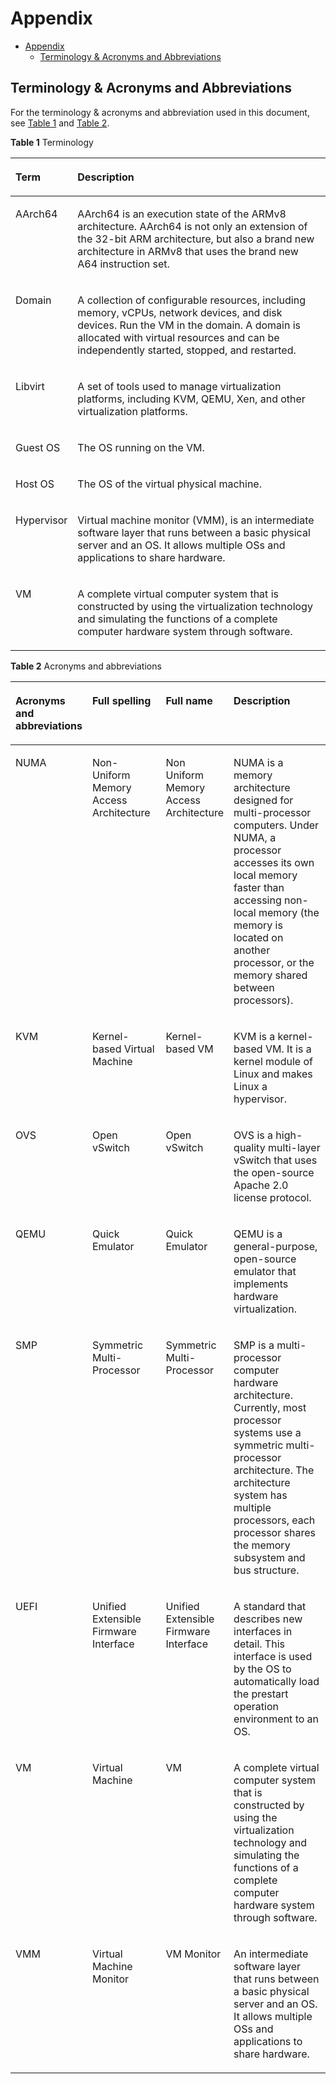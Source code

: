 # Appendix

- [Appendix](#appendix)
    - [Terminology \& Acronyms and Abbreviations](#terminology--acronyms-and-abbreviations)

## Terminology & Acronyms and Abbreviations

For the terminology & acronyms and abbreviation used in this document, see  [Table 1](#table201236162279)  and  [Table 2](#table1423422319271).

**Table  1**  Terminology

<a name="table201236162279"></a>
<table><thead align="left"><tr id="row212331662719"><th class="cellrowborder" valign="top" width="16.33%" id="mcps1.2.3.1.1"><p id="p20124216162710"><a name="p20124216162710"></a><a name="p20124216162710"></a>Term</p>
</th>
<th class="cellrowborder" valign="top" width="83.67%" id="mcps1.2.3.1.2"><p id="p101241716172714"><a name="p101241716172714"></a><a name="p101241716172714"></a>Description</p>
</th>
</tr>
</thead>
<tbody><tr id="row1125573491"><td class="cellrowborder" valign="top" width="16.33%" headers="mcps1.2.3.1.1 "><p id="p9127575495"><a name="p9127575495"></a><a name="p9127575495"></a>AArch64</p>
</td>
<td class="cellrowborder" valign="top" width="83.67%" headers="mcps1.2.3.1.2 "><p id="p101210579495"><a name="p101210579495"></a><a name="p101210579495"></a>AArch64 is an execution state of the ARMv8 architecture. AArch64 is not only an extension of the 32-bit ARM architecture, but also a brand new architecture in ARMv8 that uses the brand new A64 instruction set.</p>
</td>
</tr>
<tr id="row136403577291"><td class="cellrowborder" valign="top" width="16.33%" headers="mcps1.2.3.1.1 "><p id="p564085720296"><a name="p564085720296"></a><a name="p564085720296"></a>Domain</p>
</td>
<td class="cellrowborder" valign="top" width="83.67%" headers="mcps1.2.3.1.2 "><p id="p1790215753610"><a name="p1790215753610"></a><a name="p1790215753610"></a>A collection of configurable resources, including memory, vCPUs, network devices, and disk devices. Run the VM in the domain. A domain is allocated with virtual resources and can be independently started, stopped, and restarted.</p>
</td>
</tr>
<tr id="row93831559183615"><td class="cellrowborder" valign="top" width="16.33%" headers="mcps1.2.3.1.1 "><p id="p338414590368"><a name="p338414590368"></a><a name="p338414590368"></a>Libvirt</p>
</td>
<td class="cellrowborder" valign="top" width="83.67%" headers="mcps1.2.3.1.2 "><p id="p4690183417114"><a name="p4690183417114"></a><a name="p4690183417114"></a>A set of tools used to manage virtualization platforms, including KVM, QEMU, Xen, and other virtualization platforms.</p>
</td>
</tr>
<tr id="row0885204653711"><td class="cellrowborder" valign="top" width="16.33%" headers="mcps1.2.3.1.1 "><p id="p208853467376"><a name="p208853467376"></a><a name="p208853467376"></a>Guest OS</p>
</td>
<td class="cellrowborder" valign="top" width="83.67%" headers="mcps1.2.3.1.2 "><p id="p1488513466377"><a name="p1488513466377"></a><a name="p1488513466377"></a>The OS running on the VM.</p>
</td>
</tr>
<tr id="row1128312163815"><td class="cellrowborder" valign="top" width="16.33%" headers="mcps1.2.3.1.1 "><p id="p172839214388"><a name="p172839214388"></a><a name="p172839214388"></a>Host OS</p>
</td>
<td class="cellrowborder" valign="top" width="83.67%" headers="mcps1.2.3.1.2 "><p id="p3347759111220"><a name="p3347759111220"></a><a name="p3347759111220"></a>The OS of the virtual physical machine.</p>
</td>
</tr>
<tr id="row7640195711293"><td class="cellrowborder" valign="top" width="16.33%" headers="mcps1.2.3.1.1 "><p id="p156401957202918"><a name="p156401957202918"></a><a name="p156401957202918"></a>Hypervisor</p>
</td>
<td class="cellrowborder" valign="top" width="83.67%" headers="mcps1.2.3.1.2 "><p id="p1396331210304"><a name="p1396331210304"></a><a name="p1396331210304"></a>Virtual machine monitor (VMM), is an intermediate software layer that runs between a basic physical server and an OS. It allows multiple OSs and applications to share hardware.</p>
</td>
</tr>
<tr id="row41241316122714"><td class="cellrowborder" valign="top" width="16.33%" headers="mcps1.2.3.1.1 "><p id="p05892299297"><a name="p05892299297"></a><a name="p05892299297"></a>VM</p>
</td>
<td class="cellrowborder" valign="top" width="83.67%" headers="mcps1.2.3.1.2 "><p id="p11124151632711"><a name="p11124151632711"></a><a name="p11124151632711"></a>A complete virtual computer system that is constructed by using the virtualization technology and simulating the functions of a complete computer hardware system through software.</p>
</td>
</tr>
</tbody>
</table>

**Table  2**  Acronyms and abbreviations

<a name="table1423422319271"></a>
<table><thead align="left"><tr id="row1923512392718"><th class="cellrowborder" valign="top" width="9.43094309430943%" id="mcps1.2.5.1.1"><p id="p192351123122715"><a name="p192351123122715"></a><a name="p192351123122715"></a>Acronyms and abbreviations</p>
</th>
<th class="cellrowborder" valign="top" width="27.27272727272727%" id="mcps1.2.5.1.2"><p id="p1841363943913"><a name="p1841363943913"></a><a name="p1841363943913"></a>Full spelling</p>
</th>
<th class="cellrowborder" valign="top" width="15.771577157715772%" id="mcps1.2.5.1.3"><p id="p513714541398"><a name="p513714541398"></a><a name="p513714541398"></a>Full name</p>
</th>
<th class="cellrowborder" valign="top" width="47.52475247524753%" id="mcps1.2.5.1.4"><p id="p423514232272"><a name="p423514232272"></a><a name="p423514232272"></a>Description</p>
</th>
</tr>
</thead>
<tbody><tr id="row1667501494410"><td class="cellrowborder" valign="top" width="9.43094309430943%" headers="mcps1.2.5.1.1 "><p id="p767571412448"><a name="p767571412448"></a><a name="p767571412448"></a>NUMA</p>
</td>
<td class="cellrowborder" valign="top" width="27.27272727272727%" headers="mcps1.2.5.1.2 "><p id="p12675191464417"><a name="p12675191464417"></a><a name="p12675191464417"></a>Non-Uniform Memory Access Architecture</p>
</td>
<td class="cellrowborder" valign="top" width="15.771577157715772%" headers="mcps1.2.5.1.3 "><p id="p267581484416"><a name="p267581484416"></a><a name="p267581484416"></a>Non Uniform Memory Access Architecture</p>
</td>
<td class="cellrowborder" valign="top" width="47.52475247524753%" headers="mcps1.2.5.1.4 "><p id="p13885124301815"><a name="p13885124301815"></a><a name="p13885124301815"></a>NUMA is a memory architecture designed for multi-processor computers. Under NUMA, a processor accesses its own local memory faster than accessing non-local memory (the memory is located on another processor, or the memory shared between processors).</p>
</td>
</tr>
<tr id="row11235523162714"><td class="cellrowborder" valign="top" width="9.43094309430943%" headers="mcps1.2.5.1.1 "><p id="p6235923172716"><a name="p6235923172716"></a><a name="p6235923172716"></a>KVM</p>
</td>
<td class="cellrowborder" valign="top" width="27.27272727272727%" headers="mcps1.2.5.1.2 "><p id="p184141939143911"><a name="p184141939143911"></a><a name="p184141939143911"></a>Kernel-based Virtual Machine</p>
</td>
<td class="cellrowborder" valign="top" width="15.771577157715772%" headers="mcps1.2.5.1.3 "><p id="p0138554183910"><a name="p0138554183910"></a><a name="p0138554183910"></a>Kernel-based VM</p>
</td>
<td class="cellrowborder" valign="top" width="47.52475247524753%" headers="mcps1.2.5.1.4 "><p id="p423514233271"><a name="p423514233271"></a><a name="p423514233271"></a>KVM is a kernel-based VM. It is a kernel module of Linux and makes Linux a hypervisor.</p>
</td>
</tr>
<tr id="row2155153013473"><td class="cellrowborder" valign="top" width="9.43094309430943%" headers="mcps1.2.5.1.1 "><p id="p12155173013477"><a name="p12155173013477"></a><a name="p12155173013477"></a>OVS</p>
</td>
<td class="cellrowborder" valign="top" width="27.27272727272727%" headers="mcps1.2.5.1.2 "><p id="p9155230104713"><a name="p9155230104713"></a><a name="p9155230104713"></a>Open vSwitch</p>
</td>
<td class="cellrowborder" valign="top" width="15.771577157715772%" headers="mcps1.2.5.1.3 "><p id="p3155163044718"><a name="p3155163044718"></a><a name="p3155163044718"></a>Open vSwitch</p>
</td>
<td class="cellrowborder" valign="top" width="47.52475247524753%" headers="mcps1.2.5.1.4 "><p id="p515573044716"><a name="p515573044716"></a><a name="p515573044716"></a>OVS is a high-quality multi-layer vSwitch that uses the open-source Apache 2.0 license protocol.</p>
</td>
</tr>
<tr id="row5235123152715"><td class="cellrowborder" valign="top" width="9.43094309430943%" headers="mcps1.2.5.1.1 "><p id="p19235723122715"><a name="p19235723122715"></a><a name="p19235723122715"></a>QEMU</p>
</td>
<td class="cellrowborder" valign="top" width="27.27272727272727%" headers="mcps1.2.5.1.2 "><p id="p1641411397393"><a name="p1641411397393"></a><a name="p1641411397393"></a>Quick Emulator</p>
</td>
<td class="cellrowborder" valign="top" width="15.771577157715772%" headers="mcps1.2.5.1.3 "><p id="p9138155433910"><a name="p9138155433910"></a><a name="p9138155433910"></a>Quick Emulator</p>
</td>
<td class="cellrowborder" valign="top" width="47.52475247524753%" headers="mcps1.2.5.1.4 "><p id="p1471884032613"><a name="p1471884032613"></a><a name="p1471884032613"></a>QEMU is a general-purpose, open-source emulator that implements hardware virtualization.</p>
</td>
</tr>
<tr id="row12041195617"><td class="cellrowborder" valign="top" width="9.43094309430943%" headers="mcps1.2.5.1.1 "><p id="p18021117568"><a name="p18021117568"></a><a name="p18021117568"></a>SMP</p>
</td>
<td class="cellrowborder" valign="top" width="27.27272727272727%" headers="mcps1.2.5.1.2 "><p id="p18061112566"><a name="p18061112566"></a><a name="p18061112566"></a>Symmetric Multi-Processor</p>
</td>
<td class="cellrowborder" valign="top" width="15.771577157715772%" headers="mcps1.2.5.1.3 "><p id="p20081119564"><a name="p20081119564"></a><a name="p20081119564"></a>Symmetric Multi-Processor</p>
</td>
<td class="cellrowborder" valign="top" width="47.52475247524753%" headers="mcps1.2.5.1.4 "><p id="p20121119566"><a name="p20121119566"></a><a name="p20121119566"></a>SMP is a multi-processor computer hardware architecture. Currently, most processor systems use a symmetric multi-processor architecture. The architecture system has multiple processors, each processor shares the memory subsystem and bus structure.</p>
</td>
</tr>
<tr id="row684019133515"><td class="cellrowborder" valign="top" width="9.43094309430943%" headers="mcps1.2.5.1.1 "><p id="p205131546135019"><a name="p205131546135019"></a><a name="p205131546135019"></a>UEFI</p>
</td>
<td class="cellrowborder" valign="top" width="27.27272727272727%" headers="mcps1.2.5.1.2 "><p id="p1784118138513"><a name="p1784118138513"></a><a name="p1784118138513"></a>Unified Extensible Firmware Interface</p>
</td>
<td class="cellrowborder" valign="top" width="15.771577157715772%" headers="mcps1.2.5.1.3 "><p id="p68416137513"><a name="p68416137513"></a><a name="p68416137513"></a>Unified Extensible Firmware Interface</p>
</td>
<td class="cellrowborder" valign="top" width="47.52475247524753%" headers="mcps1.2.5.1.4 "><p id="p10841141355119"><a name="p10841141355119"></a><a name="p10841141355119"></a>A standard that describes new interfaces in detail. This interface is used by the OS to automatically load the prestart operation environment to an OS.</p>
</td>
</tr>
<tr id="row867362514411"><td class="cellrowborder" valign="top" width="9.43094309430943%" headers="mcps1.2.5.1.1 "><p id="p1723512322718"><a name="p1723512322718"></a><a name="p1723512322718"></a>VM</p>
</td>
<td class="cellrowborder" valign="top" width="27.27272727272727%" headers="mcps1.2.5.1.2 "><p id="p194143394393"><a name="p194143394393"></a><a name="p194143394393"></a>Virtual Machine</p>
</td>
<td class="cellrowborder" valign="top" width="15.771577157715772%" headers="mcps1.2.5.1.3 "><p id="p151381544396"><a name="p151381544396"></a><a name="p151381544396"></a>VM</p>
</td>
<td class="cellrowborder" valign="top" width="47.52475247524753%" headers="mcps1.2.5.1.4 "><p id="p1029916150141"><a name="p1029916150141"></a><a name="p1029916150141"></a>A complete virtual computer system that is constructed by using the virtualization technology and simulating the functions of a complete computer hardware system through software.</p>
</td>
</tr>
<tr id="row122441111174118"><td class="cellrowborder" valign="top" width="9.43094309430943%" headers="mcps1.2.5.1.1 "><p id="p52450118416"><a name="p52450118416"></a><a name="p52450118416"></a>VMM</p>
</td>
<td class="cellrowborder" valign="top" width="27.27272727272727%" headers="mcps1.2.5.1.2 "><p id="p724571112416"><a name="p724571112416"></a><a name="p724571112416"></a>Virtual Machine Monitor</p>
</td>
<td class="cellrowborder" valign="top" width="15.771577157715772%" headers="mcps1.2.5.1.3 "><p id="p20245181144119"><a name="p20245181144119"></a><a name="p20245181144119"></a>VM Monitor</p>
</td>
<td class="cellrowborder" valign="top" width="47.52475247524753%" headers="mcps1.2.5.1.4 "><p id="p192451611104110"><a name="p192451611104110"></a><a name="p192451611104110"></a>An intermediate software layer that runs between a basic physical server and an OS. It allows multiple OSs and applications to share hardware.</p>
</td>
</tr>
</tbody>
</table>
